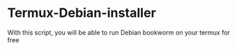 # Termux-Debian-installer
With this script, you will be able to run Debian bookworm on your termux for free

